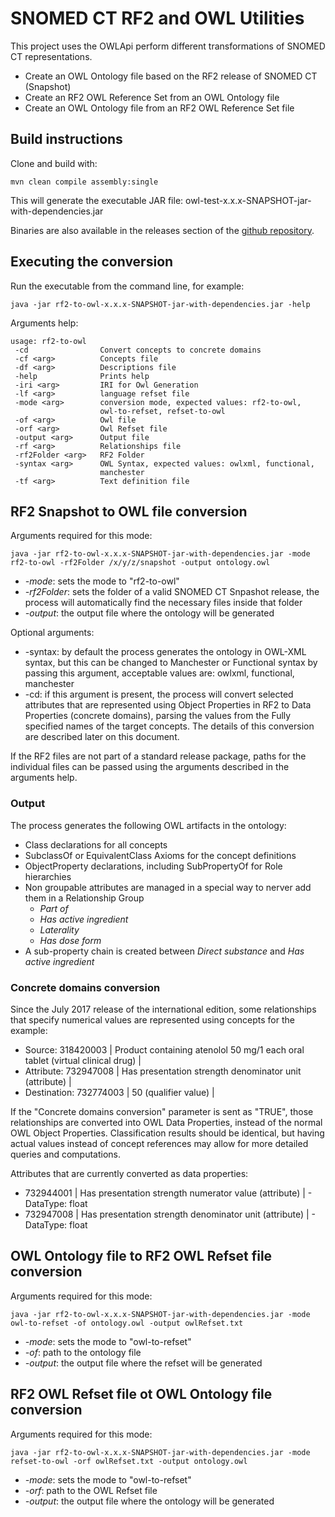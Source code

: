 # SNOMED CT RF2 and  OWL Utilities

This project uses the OWLApi perform different transformations of SNOMED CT representations.

* Create an OWL Ontology file based on the RF2 release of SNOMED CT (Snapshot)
* Create an RF2 OWL Reference Set from an OWL Ontology file
* Create an OWL Ontology file from an RF2 OWL Reference Set file

## Build instructions

Clone and build with:

`mvn clean compile assembly:single`

This will generate the executable JAR file: owl-test-x.x.x-SNAPSHOT-jar-with-dependencies.jar

Binaries are also available in the releases section of the [github repository](https://github.com/termMed/rf2-to-owl/releases).

## Executing the conversion

Run the executable from the command line, for example:

`java -jar rf2-to-owl-x.x.x-SNAPSHOT-jar-with-dependencies.jar -help`

Arguments help:
```
usage: rf2-to-owl
 -cd                Convert concepts to concrete domains
 -cf <arg>          Concepts file
 -df <arg>          Descriptions file
 -help              Prints help
 -iri <arg>         IRI for Owl Generation
 -lf <arg>          language refset file
 -mode <arg>        conversion mode, expected values: rf2-to-owl,
                    owl-to-refset, refset-to-owl
 -of <arg>          Owl file
 -orf <arg>         Owl Refset file
 -output <arg>      Output file
 -rf <arg>          Relationships file
 -rf2Folder <arg>   RF2 Folder
 -syntax <arg>      OWL Syntax, expected values: owlxml, functional,
                    manchester
 -tf <arg>          Text definition file
```

## RF2 Snapshot to OWL file conversion

Arguments required for this mode:

```
java -jar rf2-to-owl-x.x.x-SNAPSHOT-jar-with-dependencies.jar -mode rf2-to-owl -rf2Folder /x/y/z/snapshot -output ontology.owl
```

* *-mode*: sets the mode to "rf2-to-owl"
* *-rf2Folder*: sets the folder of a valid SNOMED CT Snpashot release, the 
process will automatically find the necessary files inside that folder
* *-output*: the output file where the ontology will be generated

Optional arguments:

* -syntax: by default the process generates the ontology in OWL-XML syntax, but 
this can be changed to Manchester or Functional syntax by passing this argument, 
acceptable values are: owlxml, functional, manchester
* -cd: if this argument is present, the process will convert selected attributes that
are represented using Object Properties in RF2 to Data Properties (concrete domains), 
parsing the values from the Fully specified names of the target concepts. The details 
of this conversion are described later on this document.
    
If the RF2 files are not part of a standard release package, paths for the individual files 
can be passed using the arguments described in the arguments help.

### Output 

 The process generates the following OWL artifacts in the ontology:

 * Class declarations for all concepts
 * SubclassOf or EquivalentClass Axioms for the concept definitions
 * ObjectProperty declarations, including SubPropertyOf for Role hierarchies
 * Non groupable attributes are managed in a special way to nerver add them in a Relationship Group
   * *Part of*
   * *Has active ingredient*
   * *Laterality*
   * *Has dose form*
 * A sub-property chain is created between *Direct substance* and *Has active ingredient*
 
### Concrete domains conversion
 
 Since the July 2017 release of the international edition, some relationships that specify numerical values are 
 represented using concepts for the example:

 * Source: 318420003 | Product containing atenolol 50 mg/1 each oral tablet (virtual clinical drug) |
 * Attribute: 732947008 | Has presentation strength denominator unit (attribute) |
 * Destination: 732774003 | 50 (qualifier value) |

 If the "Concrete domains conversion" parameter is sent as "TRUE", those relationships are converted into OWL Data 
 Properties, instead of the normal OWL Object Properties. Classification results should be identical, but having 
 actual values instead of concept references may allow for more detailed queries and computations.
 
 Attributes that are currently converted as data properties:
 
 * 732944001 | Has presentation strength numerator value (attribute) | - DataType: float
 * 732947008 | Has presentation strength denominator unit (attribute) | - DataType: float
 
 ## OWL Ontology file to RF2 OWL Refset file conversion
 
 Arguments required for this mode:
 
 ```
 java -jar rf2-to-owl-x.x.x-SNAPSHOT-jar-with-dependencies.jar -mode owl-to-refset -of ontology.owl -output owlRefset.txt
 ```
 
 * *-mode*: sets the mode to "owl-to-refset"
 * *-of*: path to the ontology file
 * *-output*: the output file where the refset will be generated
 
 ## RF2 OWL Refset file ot OWL Ontology file conversion
  
  Arguments required for this mode:
  
  ```
  java -jar rf2-to-owl-x.x.x-SNAPSHOT-jar-with-dependencies.jar -mode refset-to-owl -orf owlRefset.txt -output ontology.owl
  ```
  
  * *-mode*: sets the mode to "owl-to-refset"
  * *-orf*: path to the OWL Refset file
  * *-output*: the output file where the ontology will be generated

